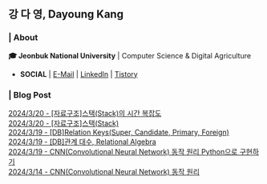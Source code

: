 ## 강 다 영, Dayoung Kang
### | About
**🎓 Jeonbuk National University** | Computer Science & Digital Agriculture

- **SOCIAL** | [E-Mail](mailto:kallzero1008@jbnu.ac.kr) | [LinkedIn](https://www.linkedin.com/in/riverallzero/) | [Tistory](https://riverallzero.tistory.com/)

### | Blog Post</h3>



[2024/3/20 - [자료구조]스택(Stack)의 시간 복잡도](https://riverallzero.tistory.com/83) <br>
[2024/3/20 - [자료구조]스택(Stack)](https://riverallzero.tistory.com/82) <br>
[2024/3/19 - [DB]Relation Keys(Super, Candidate, Primary, Foreign)](https://riverallzero.tistory.com/81) <br>
[2024/3/19 - [DB]관계 대수, Relational Algebra](https://riverallzero.tistory.com/80) <br>
[2024/3/19 - CNN(Convolutional Neural Network) 동작 원리 Python으로 구현하기](https://riverallzero.tistory.com/79) <br>
[2024/3/14 - CNN(Convolutional Neural Network) 동작 원리](https://riverallzero.tistory.com/78) <br>
